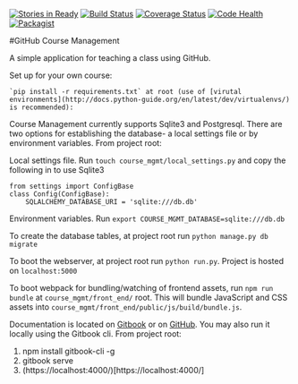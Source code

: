 [![Stories in Ready](https://badge.waffle.io/cheshireoctopus/course_mgmt.png?label=ready&title=Ready)](https://waffle.io/cheshireoctopus/course_mgmt)
[![Build Status](https://travis-ci.org/cheshireoctopus/course_mgmt.png?branch=hxc)](https://travis-ci.org/cheshireoctopus/course_mgmt)
[![Coverage Status](https://coveralls.io/repos/github/cheshireoctopus/course_mgmt/badge.png?branch=master)](https://coveralls.io/github/cheshireoctopus/course_mgmt?branch=master)
[![Code Health](https://landscape.io/github/cheshireoctopus/course_mgmt/master/landscape.svg?style=flat)](https://landscape.io/github/cheshireoctopus/course_mgmt/master)
[![Packagist](https://img.shields.io/packagist/l/doctrine/orm.svg?maxAge=2592000)]()

#GitHub Course Management

A simple application for teaching a class using GitHub.

Set up for your own course:

    `pip install -r requirements.txt` at root (use of [virutal environments](http://docs.python-guide.org/en/latest/dev/virtualenvs/) is recommended):

Course Management currently supports Sqlite3 and Postgresql. There are two options for establishing the database- a local settings file or by environment variables. From project root: 

Local settings file. Run `touch course_mgmt/local_settings.py` and copy the following in to use Sqlite3

    from settings import ConfigBase
    class Config(ConfigBase):
        SQLALCHEMY_DATABASE_URI = 'sqlite:///db.db'

Environment variables. Run `export COURSE_MGMT_DATABASE=sqlite:///db.db`

To create the database tables, at project root run `python manage.py db migrate`

To boot the webserver, at project root run `python run.py`. Project is hosted on `localhost:5000`

To boot webpack for bundling/watching of frontend assets, run `npm run bundle` at `course_mgmt/front_end/` root. This will bundle JavaScript and CSS assets into `course_mgmt/front_end/public/js/build/bundle.js`.

Documentation is located on [Gitbook](https://cheshireoctopus.gitbooks.io/course_mgmt/content/) or on [GitHub](docs/SUMMARY.md).
You may also run it locally using the Gitbook cli. From project root:

1. npm install gitbook-cli -g
2. gitbook serve
3. (https://localhost:4000/)[https://localhost:4000/]